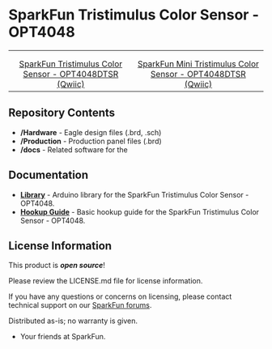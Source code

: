 SparkFun Tristimulus Color Sensor - OPT4048
========================================

<table class="table table-hover table-striped table-bordered">
    <tr>
        <th class="text-center"> 
        </th>
        <th class="text-center">
        </th>
    </tr>
    <tr align="center">
        <td><a href="https://www.sparkfun.com/products/22638"><img src="" alt=""></a></td>
        <td><a href="https://www.sparkfun.com/products/22639"><img src="" alt=""></a></td>
    </tr>
    <tr align="center">
        <td><a href="https://www.sparkfun.com/products/22638">SparkFun Tristimulus Color Sensor - OPT4048DTSR (Qwiic)</a></td>
        <td><a href="https://www.sparkfun.com/products/22639">SparkFun Mini Tristimulus Color Sensor - OPT4048DTSR (Qwiic)</a></td>
    </tr>
</table>

Repository Contents
-------------------

* **/Hardware** - Eagle design files (.brd, .sch)
* **/Production** - Production panel files (.brd)
* **/docs** - Related software for the <PRODUCT NAME>

Documentation
--------------
* **[Library](https://github.com/sparkfun/SparkFun_OPT4048_Arduino_Library)** - Arduino library for the SparkFun Tristimulus Color Sensor - OPT4048.
* **[Hookup Guide](http://docs.sparkfun.com/SparkFun_Tristimulus_Color_Sensor-OPT4048/)** - Basic hookup guide for the SparkFun Tristimulus Color Sensor - OPT4048.


License Information
-------------------

This product is _**open source**_! 

Please review the LICENSE.md file for license information. 

If you have any questions or concerns on licensing, please contact technical support on our [SparkFun forums](https://forum.sparkfun.com/viewforum.php?f=152).

Distributed as-is; no warranty is given.

- Your friends at SparkFun.

_<COLLABORATION CREDIT>_
